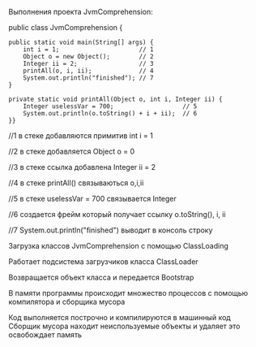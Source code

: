 Выполнения проекта JvmComprehension:



public class JvmComprehension {

    public static void main(String[] args) {
        int i = 1;                      // 1
        Object o = new Object();        // 2
        Integer ii = 2;                 // 3
        printAll(o, i, ii);             // 4
        System.out.println("finished"); // 7
    }

    private static void printAll(Object o, int i, Integer ii) {
        Integer uselessVar = 700;                   // 5
        System.out.println(o.toString() + i + ii);  // 6
    }}

//1 в стеке добавляются примитив int i = 1

//2 в стеке добавляется Object о = 0

//3 в стеке ссылка добавлена Integer ii = 2

//4 в стеке printAll() связываються o,i,ii

//5 в стеке uselessVar = 700 связывается  Integer

//6 создается фрейм который получает ссылку  o.toString(), i, ii

//7 System.out.println("finished") выводит в консоль строку

Загрузка классов JvmComprehension с помощью ClassLoading

Работает подсистема загрузчиков класса ClassLoader

Возвращается объект класса и передается  Bootstrap

В памяти программы происходит множество процессов с помощью компилятора и сборщика мусора

Код выполняется построчно и компилируются в машинный код
Сборщик мусора находит неиспользуемые объекты и удаляет это освобождает память

